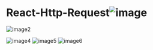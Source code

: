 # React-Http-Request![image](https://user-images.githubusercontent.com/82768146/196006748-f8478302-7ae4-4ac6-a0fa-ac48c57b6832.JPG)
![image2](https://user-images.githubusercontent.com/82768146/196006750-03685672-693e-4436-bd05-2b82edace2d7.JPG)

![image4](https://user-images.githubusercontent.com/82768146/196006942-02498d28-2164-466a-854a-2233cf9cba93.JPG)
![image5](https://user-images.githubusercontent.com/82768146/196006943-f9faa061-0b78-49d7-aa92-885145774d77.jpg)
![image6](https://user-images.githubusercontent.com/82768146/196007002-939cde27-d627-44aa-9097-29c6857adcbb.JPG)
